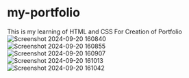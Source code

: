 # my-portfolio
This is my learning of HTML and CSS For Creation of Portfolio
![Screenshot 2024-09-20 160840](https://github.com/user-attachments/assets/71ff8326-afc2-4390-b6ad-b71303600cd0) <br>
![Screenshot 2024-09-20 160855](https://github.com/user-attachments/assets/f7976fd0-cf07-4bb4-bf6e-221e6a7a0d3f) <br>
![Screenshot 2024-09-20 160907](https://github.com/user-attachments/assets/7b562f1b-73d7-469c-b59f-f7397aa61dfd) <br>
![Screenshot 2024-09-20 161013](https://github.com/user-attachments/assets/c2c526dc-91d3-4b6d-8ff5-2b03e6736fd3) <br>
![Screenshot 2024-09-20 161042](https://github.com/user-attachments/assets/87c66af7-2023-49cd-9060-98e14dad7f24) <br>
